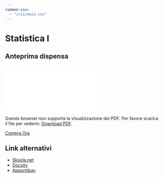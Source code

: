 ```yaml
---
common-css:
  - "/css/main.css"
---
```


# Statistica I
## Anteprima dispensa

<object data="/anteprime/anteprima_dispensa_statistica_i.pdf" type="application/pdf" width="700px" height="700px">
    <embed src="/anteprime/anteprima_dispensa_statistica_i.pdf">
        <p>Questo browser non supporta la visualizzazione dei PDF. Per favore scarica il file per vederlo: <a href="/anteprime/anteprima_dispensa_statistica_i.pdf">Download PDF</a>.</p>
    </embed>
</object>

<script src="https://gumroad.com/js/gumroad.js"></script>
<a class="gumroad-button" href="https://gum.co/statistica" target="_blank">Compra Ora</a>

## Link alternativi
- <a href="http://bit.ly/formulario_statistica" target="_blank" rel="noopener">Skuola.net</a>
- <a href="http://bit.ly/stat1_docsity" target="_blank" rel="noopener">Docsity</a>
- <a href="http://bit.ly/stat1_appuntibay" target="_blank" rel="noopener">Appuntibay</a>
